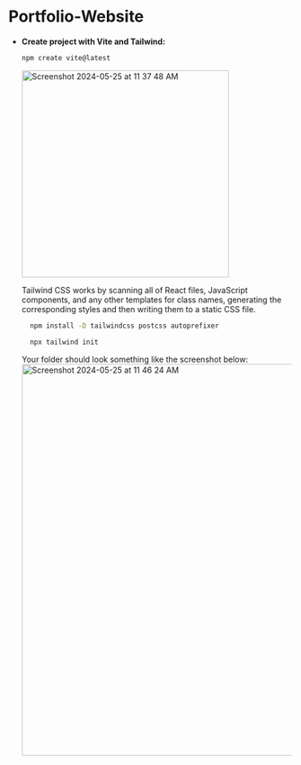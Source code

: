 # Portfolio-Website
- **Create project with Vite and Tailwind:** 
    ```bash
    npm create vite@latest
    ```
    <img width="368" alt="Screenshot 2024-05-25 at 11 37 48 AM" src="https://github.com/nisharathod231/Portfolio-Website/assets/163638504/351866f9-7566-4192-b9f6-b97653e289b9">


  Tailwind CSS works by scanning all of  React files, JavaScript components, and any other templates for class names, generating the corresponding styles and then writing them to a static CSS file.

    ```bash
      npm install -D tailwindcss postcss autoprefixer
    ```
    ```bash
      npx tailwind init
    ```
    Your folder should look something like the screenshot below:
    <img width="696" alt="Screenshot 2024-05-25 at 11 46 24 AM" src="https://github.com/nisharathod231/Portfolio-Website/assets/163638504/f7d72548-5549-410b-add9-3b37e1a72f55">
